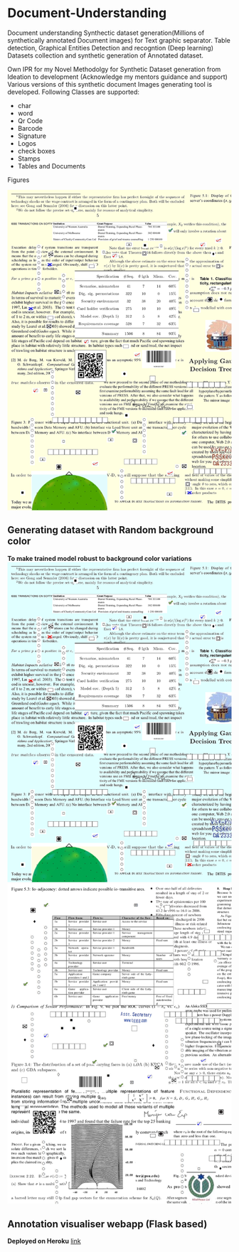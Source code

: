 # Document-Understanding
Document understanding Synthectic dataset generation(Millions of synthetically annotated Document images) for Text graphic separator.
Table detection, Graphical Entities Detection and recogntion (Deep learning)
Datasets collection and synthetic generation of Annotated dataset. <br/>

Own IPR for my Novel Methodolgy for Synthetic Dataset generation from Ideation to development (Acknowledge my mentors guidance and support) <br/>
Various versions of this synthetic document Images generating tool is developed.
Following Classes are supported:
- char
- word
- Qr Code
- Barcode
- Signature
- Logos
- check boxes
- Stamps
- Tables and Documents

Figures

![alt](resources/annotated.png)
## Generating dataset with Random background color
 <b>To make trained model robust to background color variations</b>
 ![alt](resources/4.png)
 ![alt](resources/13.png)
## Annotation visualiser webapp (Flask based)
<b>Deployed on Heroku</b> [link](https://annotation-visualiser-app.herokuapp.com/)
